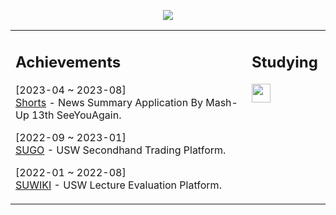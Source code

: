 <center>
  
![](https://user-images.githubusercontent.com/60564431/224702333-184dcd1e-ce43-439e-9951-19d01080287f.gif)

</center>


<table><tr><td valign="top" width="75%">
  
## Achievements

[2023-04 ~ 2023-08]<br>
[Shorts](https://github.com/mash-up-kr/SeeYouAgain_Spring) - News Summary Application By Mash-Up 13th SeeYouAgain.

[2022-09 ~ 2023-01]<br>
[SUGO](https://github.com/USW-SuGo) - USW Secondhand Trading Platform.

[2022-01 ~ 2022-08]<br>
[SUWIKI](https://github.com/uswLectureEvaluation/Backend-Remaster) - USW Lecture Evaluation Platform.

</td><td valign="top" width="25%">

## Studying
<code><img height="30" src="https://img.shields.io/badge/Spring-6DB33F?style=for-the-badge&logo=Spring&logoColor=white"></code>
